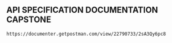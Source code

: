 ## API SPECIFICATION DOCUMENTATION CAPSTONE
```
https://documenter.getpostman.com/view/22790733/2sA3Qy6pc8
